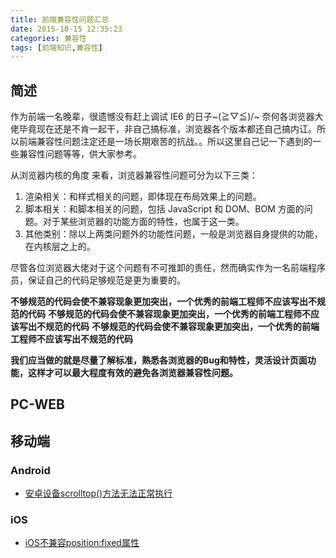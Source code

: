 ```yaml
---
title: 前端兼容性问题汇总
date: 2015-10-15 12:35:23
categories: 兼容性
tags: [前端知识,兼容性] 
---
```


## 简述
作为前端一名晚辈，很遗憾没有赶上调试 IE6 的日子~\(≧▽≦)/~  奈何各浏览器大佬毕竟现在还是不肯一起干，非自己搞标准，浏览器各个版本都还自己搞内讧。所以前端兼容性问题注定还是一场长期艰苦的抗战。。所以这里自己记一下遇到的一些兼容性问题等等，供大家参考。

从浏览器内核的角度 来看，浏览器兼容性问题可分为以下三类：

1. 渲染相关：和样式相关的问题，即体现在布局效果上的问题。
2. 脚本相关：和脚本相关的问题，包括 JavaScript 和 DOM、BOM 方面的问题。对于某些浏览器的功能方面的特性，也属于这一类。
3. 其他类别：除以上两类问题外的功能性问题，一般是浏览器自身提供的功能，在内核层之上的。

尽管各位浏览器大佬对于这个问题有不可推卸的责任，然而确实作为一名前端程序员，保证自己的代码足够规范是更为重要的。

**不够规范的代码会使不兼容现象更加突出，一个优秀的前端工程师不应该写出不规范的代码**
**不够规范的代码会使不兼容现象更加突出，一个优秀的前端工程师不应该写出不规范的代码**
**不够规范的代码会使不兼容现象更加突出，一个优秀的前端工程师不应该写出不规范的代码**

**我们应当做的就是尽量了解标准，熟悉各浏览器的Bug和特性，灵活设计页面功能，这样才可以最大程度有效的避免各浏览器兼容性问题。**

## PC-WEB

## 移动端

### Android

- [安卓设备scrolltop()方法无法正常执行](http://qcyoung.com/2015/10/09/%E5%AE%89%E5%8D%93%E8%AE%BE%E5%A4%87scrolltop%E6%96%B9%E6%B3%95%E6%97%A0%E6%B3%95%E6%AD%A3%E5%B8%B8%E5%B7%A5%E4%BD%9C/)

### iOS

- [iOS不兼容position:fixed属性](http://qcyoung.com/2015/10/17/iOS%E4%B8%8D%E5%85%BC%E5%AE%B9position-fixed%E5%B1%9E%E6%80%A7/)